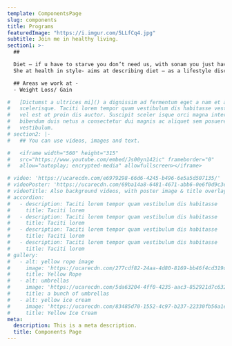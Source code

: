 ```yaml
---
template: ComponentsPage
slug: components
title: Programs
featuredImage: "https://i.imgur.com/5LLfCq4.jpg"
subtitle: Join me in healthy living. 
section1: >-
  ##

  Diet – if u have to starve you don’t need us, with sonam you just have to be DISCIPLINED and rest is taken care by us.
  She at health in style- aims at describing diet – as a lifestyle disciplinary shift 😊  

  ## Areas we work at - 
  - Weight Loss/ Gain

#   [Dictumst a ultrices mi]() a dignissim ad fermentum eget a nam et a blandit
#   scelerisque. Taciti lorem tempor quam vestibulum dis habitasse vestibulum diam
#   vel est ut proin dis auctor. Suscipit sceler isque orci magna interdum vel
#   bibendum duis netus a consectetur dui magnis ac aliquet sem posuere tincidunt
#   vestibulum.
# section2: |-
#   ## You can use videos, images and text.

#   <iframe width="560" height="315"
#   src="https://www.youtube.com/embed/Js00yn142ic" frameborder="0"
#   allow="autoplay; encrypted-media" allowfullscreen></iframe>

# video: 'https://ucarecdn.com/e6979298-66d6-4245-b496-6e5a5d507135/'
# videoPoster: 'https://ucarecdn.com/69ba14a8-6481-4671-abb6-0e6f0d9c3e46/'
# videoTitle: Also background videos, with poster image & title overlay.
# accordion:
#   - description: Taciti lorem tempor quam vestibulum dis habitasse
#     title: Taciti lorem
#   - description: Taciti lorem tempor quam vestibulum dis habitasse
#     title: Taciti lorem
#   - description: Taciti lorem tempor quam vestibulum dis habitasse
#     title: Taciti lorem
#   - description: Taciti lorem tempor quam vestibulum dis habitasse
#     title: Taciti lorem
# gallery:
#   - alt: yellow rope image
#     image: 'https://ucarecdn.com/277cdf82-24aa-4d80-8169-bb46f4cd319d/'
#     title: Yellow Rope
#   - alt: umbrellas
#     image: 'https://ucarecdn.com/5da63204-4ff0-4235-aac3-852921d7c632/'
#     title: a bunch of umbrellas
#   - alt: yellow ice cream
#     image: 'https://ucarecdn.com/83485d70-1552-4c97-b237-22330fb56a1e/'
#     title: Yellow Ice Cream
meta:
  description: This is a meta description.
  title: Components Page
---
```


